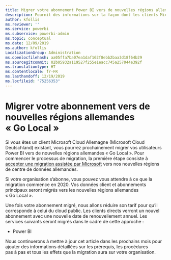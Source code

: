 ```yaml
---
title: Migrer votre abonnement Power BI vers de nouvelles régions allemandes « Go Local »
description: Fournit des informations sur la façon dont les clients Microsoft Cloud Allemagne (Microsoft Cloud Deutschland) existants peuvent migrer leurs utilisateurs Power BI vers de nouvelles régions allemandes « Go Local ».
author: kfollis
ms.reviewer: ''
ms.service: powerbi
ms.subservice: powerbi-admin
ms.topic: conceptual
ms.date: 12/09/2019
ms.author: kfollis
LocalizationGroup: Administration
ms.openlocfilehash: aa05ffa7ba07ea1daf162f8ebb2baa3d18f64b29
ms.sourcegitcommit: 02b05932a119527f255e1eacc745a257044e392f
ms.translationtype: HT
ms.contentlocale: fr-FR
ms.lasthandoff: 12/19/2019
ms.locfileid: "75256353"
---
```

# <a name="migrate-your-subscription-to-the-new-go-local-german-regions"></a>Migrer votre abonnement vers de nouvelles régions allemandes « Go Local »

Si vous êtes un client Microsoft Cloud Allemagne (Microsoft Cloud Deutschland) existant, vous pourrez prochainement migrer vos utilisateurs Power BI vers de nouvelles régions allemandes « Go Local ». Pour commencer le processus de migration, la première étape consiste à [accepter une migration assistée par Microsoft](https://aka.ms/office365germanymoveoptin) vers nos nouvelles régions de centre de données allemandes.

Si votre organisation s’abonne, vous pouvez vous attendre à ce que la migration commence en 2020. Vos données client et abonnements principaux seront migrés vers les nouvelles régions allemandes « Go Local ».

Une fois votre abonnement migré, nous allons réduire son tarif pour qu’il corresponde à celui du cloud public. Les clients directs verront un nouvel abonnement avec une nouvelle date de renouvellement annuel. Les services suivants seront migrés dans le cadre de cette approche :

* Power BI

Nous continuerons à mettre à jour cet article dans les prochains mois pour ajouter des informations détaillées sur les prérequis, les procédures pas à pas et tous les effets que la migration aura sur votre organisation.
